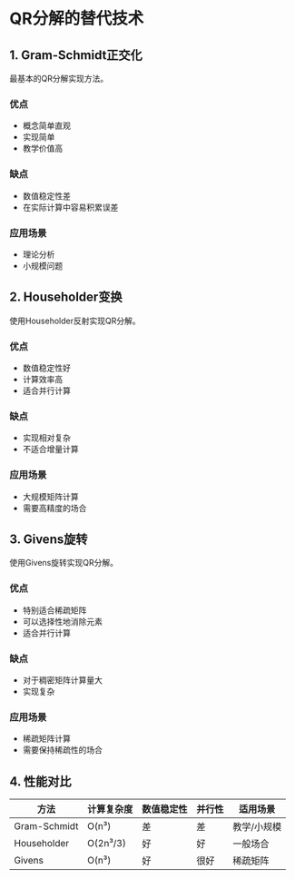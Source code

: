 # QR分解的替代技术

## 1. Gram-Schmidt正交化
最基本的QR分解实现方法。

### 优点
- 概念简单直观
- 实现简单
- 教学价值高

### 缺点
- 数值稳定性差
- 在实际计算中容易积累误差

### 应用场景
- 理论分析
- 小规模问题

## 2. Householder变换
使用Householder反射实现QR分解。

### 优点
- 数值稳定性好
- 计算效率高
- 适合并行计算

### 缺点
- 实现相对复杂
- 不适合增量计算

### 应用场景
- 大规模矩阵计算
- 需要高精度的场合

## 3. Givens旋转
使用Givens旋转实现QR分解。

### 优点
- 特别适合稀疏矩阵
- 可以选择性地消除元素
- 适合并行计算

### 缺点
- 对于稠密矩阵计算量大
- 实现复杂

### 应用场景
- 稀疏矩阵计算
- 需要保持稀疏性的场合

## 4. 性能对比
| 方法 | 计算复杂度 | 数值稳定性 | 并行性 | 适用场景 |
|-----|-----------|-----------|--------|---------|
| Gram-Schmidt | O(n³) | 差 | 差 | 教学/小规模 |
| Householder | O(2n³/3) | 好 | 好 | 一般场合 |
| Givens | O(n³) | 好 | 很好 | 稀疏矩阵 